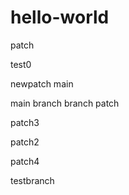 # hello-world

patch

test0

newpatch main


main branch branch
patch

patch3

patch2


patch4


testbranch